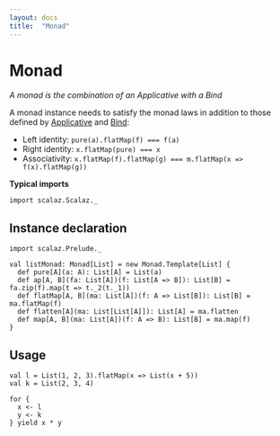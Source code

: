 ```yaml
---
layout: docs
title:  "Monad"
---
```


# Monad

*A monad is the combination of an Applicative with a Bind*

A monad instance needs to satisfy the monad laws in addition to those defined by [Applicative](./Applicative.html) and [Bind](./Bind.html):

- Left identity: `pure(a).flatMap(f) === f(a)`
- Right identity: `x.flatMap(pure) === x`
- Associativity: `x.flatMap(f).flatMap(g) === m.flatMap(x => f(x).flatMap(g))`

**Typical imports**

```tut:silent
import scalaz.Scalaz._
```

## Instance declaration

```tut
import scalaz.Prelude._

val listMonad: Monad[List] = new Monad.Template[List] {
  def pure[A](a: A): List[A] = List(a)
  def ap[A, B](fa: List[A])(f: List[A => B]): List[B] = fa.zip(f).map(t => t._2(t._1))
  def flatMap[A, B](ma: List[A])(f: A => List[B]): List[B] = ma.flatMap(f)
  def flatten[A](ma: List[List[A]]): List[A] = ma.flatten
  def map[A, B](ma: List[A])(f: A => B): List[B] = ma.map(f)
}
```

## Usage

```tut
val l = List(1, 2, 3).flatMap(x => List(x + 5))
val k = List(2, 3, 4)

for {
  x <- l
  y <- k
} yield x * y
```
